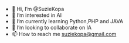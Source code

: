 - 👋 Hi, I’m @SuzieKopa
- 👀 I’m interested in AI
- 🌱 I’m currently learning Python,PHP and JAVA
- 💞️ I’m looking to collaborate on IA 
- 📫 How to reach me suziekopa@gmail.com

<!---
SuzieKopa/SuzieKopa is a ✨ special ✨ repository because its `README.md` (this file) appears on your GitHub profile.
You can click the Preview link to take a look at your changes.
--->
